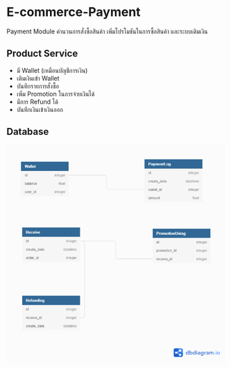 # E-commerce-Payment
Payment Module คำนวนการสั่งซื้อสินค้า เพิ่มโปรโมชันในการซื้อสินค้า และระบบเติมเงิน

## Product Service
  - มี Wallet (เหมือนบัญชีการเงิน)
  - เติมเงินเข้า Wallet
  - บันทึกรายการสั่งซื้อ
  - เพิ่ม Promotion ในการจ่ายเงินได้
  - มีการ Refund ได้
  - บันทึกเงินเข้าเงินออก

## Database

![alt text](https://raw.githubusercontent.com/poohcid/E-commerce-Payment/main/Untitled%20(5).png)
